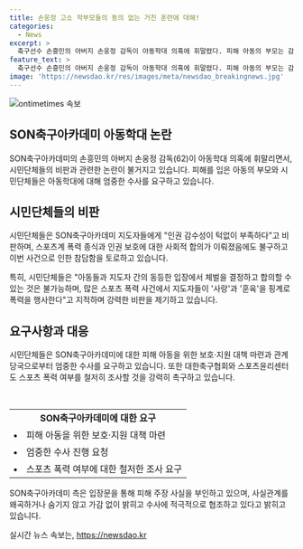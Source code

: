 ```yaml
---
title: 손웅정 고소 학부모들의 동의 없는 거친 훈련에 대해!
categories:
  - News
excerpt: >
  축구선수 손흥민의 아버지 손웅정 감독이 아동학대 의혹에 휘말렸다. 피해 아동의 부모는 감독과의 합의가 없었음을 주장했고, 시민단체들은 감독을 비판했다. 감독과 지도자들은 합의가 있었다고 주장했지만, 시민단체는 이를 인권 침해로 비난했다. 이에 대한 엄중한 수사와 아동을 위한 보호·지원 대책을 요구했다. 또한, 손축구아카데미에 대한 철저한 조사를 촉구했다. 관련된 주제로 토론회가 개최되며, 손 감독과 아카데미 지도자들이 아동학대 혐의로 검찰 조사를 받고 있다. 감독은 사과하며 협조를 약속했다. (단어수: 150)
feature_text: >
  축구선수 손흥민의 아버지 손웅정 감독이 아동학대 의혹에 휘말렸다. 피해 아동의 부모는 감독과의 합의가 없었음을 주장했고, 시민단체들은 감독을 비판했다. 감독과 지도자들은 합의가 있었다고 주장했지만, 시민단체는 이를 인권 침해로 비난했다. 이에 대한 엄중한 수사와 아동을 위한 보호·지원 대책을 요구했다. 또한, 손축구아카데미에 대한 철저한 조사를 촉구했다. 관련된 주제로 토론회가 개최되며, 손 감독과 아카데미 지도자들이 아동학대 혐의로 검찰 조사를 받고 있다. 감독은 사과하며 협조를 약속했다. (단어수: 150)
image: 'https://newsdao.kr/res/images/meta/newsdao_breakingnews.jpg'
---
```


<p><img src="https://newsdao.kr/res/images/meta/newsdao_breakingnews.jpg" alt="ontimetimes 속보" /></p>

<h2 data-ke-size="size26">SON축구아카데미 아동학대 논란</h2>

<p data-ke-size="size16">SON축구아카데미의 손흥민의 아버지 손웅정 감독(62)이 아동학대 의혹에 휘말리면서, 시민단체들의 비판과 관련한 논란이 불거지고 있습니다. 피해를 입은 아동의 부모와 시민단체들은 아동학대에 대해 엄중한 수사를 요구하고 있습니다.</p>

<h2 data-ke-size="size24">시민단체들의 비판</h2>

<p data-ke-size="size16">시민단체들은 SON축구아카데미 지도자들에게 "인권 감수성이 턱없이 부족하다"고 비판하며, 스포츠계 폭력 종식과 인권 보호에 대한 사회적 합의가 이뤄졌음에도 불구하고 이번 사건으로 인한 참담함을 토로하고 있습니다.</p>

<p data-ke-size="size16">특히, 시민단체들은 "아동들과 지도자 간의 동등한 입장에서 체벌을 결정하고 합의할 수 있는 것은 불가능하며, 많은 스포츠 폭력 사건에서 지도자들이 '사랑'과 '훈육'을 핑계로 폭력을 행사한다"고 지적하며 강력한 비판을 제기하고 있습니다.</p>

<h2 data-ke-size="size24">요구사항과 대응</h2>

<p data-ke-size="size16">시민단체들은 SON축구아카데미에 대한 피해 아동을 위한 보호·지원 대책 마련과 관계 당국으로부터 엄중한 수사를 요구하고 있습니다. 또한 대한축구협회와 스포츠윤리센터도 스포츠 폭력 여부를 철저히 조사할 것을 강력히 촉구하고 있습니다.</p>

<p data-ke-size="size16">&nbsp;</p>

<table>
    <tbody>
        <tr>
            <td style="text-align: center; height: 17px;"><b>SON축구아카데미에 대한 요구</b></td>
        </tr>
        <tr>
            <td><li>피해 아동을 위한 보호·지원 대책 마련</li></td>
        </tr>
        <tr>
            <td><li>엄중한 수사 진행 요청</li></td>
        </tr>
        <tr>
            <td><li>스포츠 폭력 여부에 대한 철저한 조사 요구</li></td>
        </tr>
    </tbody>
</table>

<p data-ke-size="size16">SON축구아카데미 측은 입장문을 통해 피해 주장 사실을 부인하고 있으며, 사실관계를 왜곡하거나 숨기지 않고 가감 없이 밝히고 수사에 적극적으로 협조하고 있다고 밝히고 있습니다.</p>
실시간 뉴스 속보는, <a href="https://newsdao.kr" rel="dofollow">https://newsdao.kr</a>


